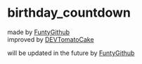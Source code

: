 # birthday_countdown

made by [FuntyGithub]( https://github.com/FuntyGithub )  
improved by [DEVTomatoCake]( https://github.com/DEVTomatoCake )  

will be updated in the future by [FuntyGithub]( https://github.com/FuntyGithub )  
